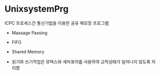 # UnixsystemPrg
ICPC 프로세스간 통신기법을 이용한 공유 메모장 프로그램
- Massage Passing
- FIFO
- Shared Memory

- 읽기와 쓰기작업은 뮤텍스와 세마포어를 사용하여 교착상태가 일어나지 않도록 처리함
